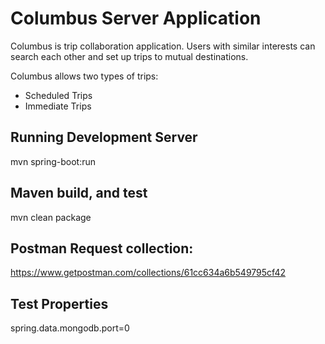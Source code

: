 # Columbus Server Application

Columbus is trip collaboration application. Users with similar interests can search each other and set up trips to mutual
destinations.

Columbus allows two types of trips:

* Scheduled Trips
* Immediate Trips
 
## Running Development Server

mvn spring-boot:run

## Maven build, and test
mvn clean package

## Postman Request collection:
https://www.getpostman.com/collections/61cc634a6b549795cf42

## Test Properties
spring.data.mongodb.port=0

